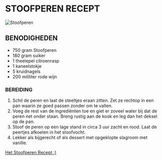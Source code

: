 # **STOOFPEREN RECEPT**

![Stoofperen](https://www.boodschappen.nl/app/uploads/recipe_images/4by3_header/basisrecept-stoofperen.jpg)

## BENODIGHEDEN

* 750 gram Stoofperen
* 180 gram suiker
* 1 theelepel citroenrasp
* 1 kaneelstokje
* 5 kruidnagels
* 200 mililiter rode wijn

### BEREIDING

1. Schil de peren en laat de steeltjes eraan zitten. Zet ze rechtop in een pan waarin ze goed passen zonder om te vallen.
2. Voeg de rest van de ingrediënten toe en giet er zoveel water bij dat de peren net onder staan. Breng rustig aan de kook en leg dan het deksel op de pan.
3. Stoof de peren op een lage stand in circa 3 uur zacht en rood. Laat de peertjes afkoelen in het stoofvocht.
4. Lekker als bijgerecht of als dessert met opgeklopte slagroom met vanille.

[Het Stoofperen Recept :)](https://www.boodschappen.nl/recept/basisrecept-stoofperen/)
